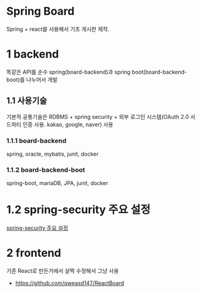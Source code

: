 # Spring Board

Spring + react를 사용해서 기초 게시판 제작.

# 1 backend
똑같은 API를 순수 spring(board-backend)과 spring boot(board-backend-boot)를 나누어서 개발

## 1.1 사용기술
기본적 공통기술은 RDBMS + spring security + 외부 로그인 시스템(OAuth 2.0 서드파티 인증 사용. kakao, google, naver) 사용

### 1.1.1 board-backend
spring, oracle, mybatis, junit, docker
### 1.1.2 board-backend-boot
spring-boot, mariaDB, JPA, junit, docker

# 1.2 spring-security 주요 설정
[spring-security 주요 설정](https://github.com/qweasd147/SpringBoard/blob/master/docs/spring-security.MD)

# 2 frontend
기존 React로 만든거에서 살짝 수정해서 그냥 사용
* https://github.com/qweasd147/ReactBoard
